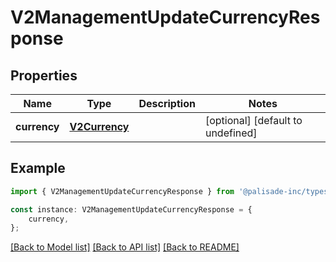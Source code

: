 # V2ManagementUpdateCurrencyResponse


## Properties

Name | Type | Description | Notes
------------ | ------------- | ------------- | -------------
**currency** | [**V2Currency**](V2Currency.md) |  | [optional] [default to undefined]

## Example

```typescript
import { V2ManagementUpdateCurrencyResponse } from '@palisade-inc/typescript-sdk';

const instance: V2ManagementUpdateCurrencyResponse = {
    currency,
};
```

[[Back to Model list]](../README.md#documentation-for-models) [[Back to API list]](../README.md#documentation-for-api-endpoints) [[Back to README]](../README.md)
